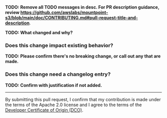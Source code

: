 **TODO: Remove all TODO messages in desc. For PR description guidance, review https://github.com/awslabs/mountpoint-s3/blob/main/doc/CONTRIBUTING.md#pull-request-title-and-description**.

**TODO: What changed and why?**

### Does this change impact existing behavior?

**TODO: Please confirm there's no breaking change, or call out any that are made.**

### Does this change need a changelog entry?

**TODO: Confirm with justification if not added.**

---

By submitting this pull request, I confirm that my contribution is made under the terms of the Apache 2.0 license and I agree to the terms of the [Developer Certificate of Origin (DCO)](https://developercertificate.org/).
